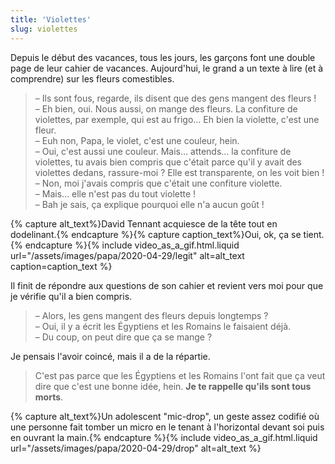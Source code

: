 ```yaml
---
title: 'Violettes'
slug: violettes
---
```


Depuis le début des vacances, tous les jours, les garçons font une double page
de leur cahier de vacances. Aujourd'hui, le grand a un texte à lire (et à
comprendre) sur les fleurs comestibles.

> – Ils sont fous, regarde, ils disent que des gens mangent des fleurs !  
> – Eh bien, oui. Nous aussi, on mange des fleurs. La confiture de violettes,
> par exemple, qui est au frigo… Eh bien la violette, c'est une fleur.  
> – Euh non, Papa, le violet, c'est une couleur, hein.  
> – Oui, c'est aussi une couleur. Mais… attends… la confiture de violettes, tu
> avais bien compris que c'était parce qu'il y avait des violettes dedans,
> rassure-moi ? Elle est transparente, on les voit bien !  
> – Non, moi j'avais compris que c'était une confiture violette.  
> – Mais… elle n'est pas du tout violette !  
> – Bah je sais, ça explique pourquoi elle n'a aucun goût !

{% capture alt_text%}David Tennant acquiesce de la tête tout en
dodelinant.{% endcapture %}{% capture caption_text%}Oui, ok, ça se
tient.{% endcapture %}{% include video_as_a_gif.html.liquid
url="/assets/images/papa/2020-04-29/legit"
alt=alt_text
caption=caption_text
%}

Il finit de répondre aux questions de son cahier et revient vers moi pour que je
vérifie qu'il a bien compris.

> – Alors, les gens mangent des fleurs depuis longtemps ?  
> – Oui, il y a écrit les Égyptiens et les Romains le faisaient déjà.  
> – Du coup, on peut dire que ça se mange ?

Je pensais l'avoir coincé, mais il a de la répartie.

> C'est pas parce que les Égyptiens et les Romains l'ont fait que ça veut dire
> que c'est une bonne idée, hein. **Je te rappelle qu'ils sont tous morts**.

{% capture alt_text%}Un adolescent "mic-drop", un geste assez codifié où une
personne fait tomber un micro en le tenant à l'horizontal devant soi puis en
ouvrant la main.{% endcapture %}{% include video_as_a_gif.html.liquid
url="/assets/images/papa/2020-04-29/drop"
alt=alt_text
%}

